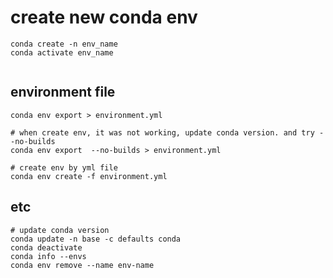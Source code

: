 
# create new conda env
```shell
conda create -n env_name
conda activate env_name


```

## environment file
```shell
conda env export > environment.yml

# when create env, it was not working, update conda version. and try --no-builds 
conda env export  --no-builds > environment.yml

# create env by yml file
conda env create -f environment.yml
```

## etc
```shell
# update conda version
conda update -n base -c defaults conda
conda deactivate
conda info --envs 
conda env remove --name env-name
```